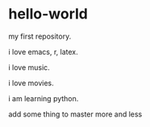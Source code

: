 # hello-world
my first repository.

i love emacs, r, latex.

i love music.

i love movies.

i am learning python.

add some thing to master more and less
